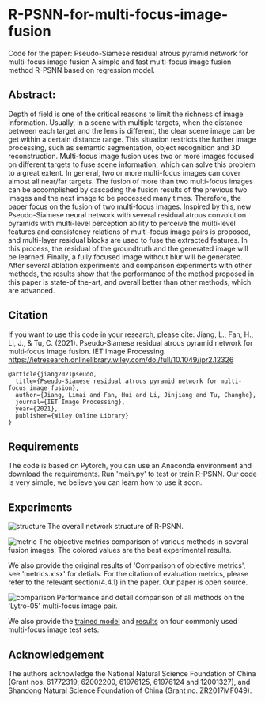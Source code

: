 # R-PSNN-for-multi-focus-image-fusion

Code for the paper: Pseudo-Siamese residual atrous pyramid network for multi-focus image fusion
A simple and fast multi-focus image fusion method R-PSNN based on regression model.

## Abstract: 
Depth of field is one of the critical reasons to limit the richness of image information. Usually, in a scene with multiple targets, when the distance between each target and the lens is different, the clear scene image can be get within a certain distance range. This situation restricts the further image processing, such as semantic segmentation, object recognition and 3D reconstruction. Multi-focus image fusion uses two or more images focused on different targets to fuse scene information, which can solve this problem to a great extent. In general, two or more multi-focus images can cover almost all near/far targets. The fusion of more than two multi-focus images can be accomplished by cascading the fusion results of the previous two images and the next image to be processed many times. Therefore, the paper focus on the fusion of two multi-focus images. Inspired by this, new Pseudo-Siamese neural network with several residual atrous convolution pyramids with multi-level perception ability to perceive the multi-level features and consistency relations of multi-focus image pairs is proposed, and multi-layer residual blocks are used to fuse the extracted features. In this process, the residual of the groundtruth and the generated image will be learned. Finally, a fully focused image without blur will be generated. After several ablation experiments and comparison experiments with other methods, the results show that the performance of the method proposed in this paper is state-of the-art, and overall better than other methods, which are advanced.

## Citation
If you want to use this code in your research, please cite:
Jiang, L., Fan, H., Li, J., & Tu, C. (2021). Pseudo‐Siamese residual atrous pyramid network for multi‐focus image fusion. IET Image Processing. https://ietresearch.onlinelibrary.wiley.com/doi/full/10.1049/ipr2.12326
````
@article{jiang2021pseudo,
  title={Pseudo-Siamese residual atrous pyramid network for multi-focus image fusion},
  author={Jiang, Limai and Fan, Hui and Li, Jinjiang and Tu, Changhe},
  journal={IET Image Processing},
  year={2021},
  publisher={Wiley Online Library}
}
````

## Requirements
The code is based on Pytorch, you can use an Anaconda environment and download the requirements.
Run 'main.py' to test or train R-PSNN. Our code is very simple, we believe you can learn how to use it soon.

## Experiments
![structure](https://user-images.githubusercontent.com/76153473/134174737-3fa5c806-b28f-4de2-980b-600f0477564a.png)
The overall network structure of R-PSNN.

![metric](https://user-images.githubusercontent.com/76153473/134173286-c26be936-7b65-4a25-a7a2-d82dda5b169c.png)
The objective metrics comparison of various methods in several fusion images, The colored values are the best experimental results.

We also provide the original results of 'Comparison of objective metrics', see 'metrics.xlsx' for detials.
For the citation of evaluation metrics, please refer to the relevant section(4.4.1) in the paper. Our paper is open source.

![comparison](https://user-images.githubusercontent.com/76153473/134175024-a5d7a10a-0d35-489a-9240-c25fd4ed1b9e.png)
Performance and detail comparison of all methods on the 'Lytro-05' multi-focus image pair.

We also provide the [trained model](https://github.com/lcmmai/R-PSNN-for-multi-focus-image-fusion/tree/main/model) and [results](https://github.com/lcmmai/R-PSNN-for-multi-focus-image-fusion/tree/main/Test_result) on four commonly used multi-focus image test sets.

## Acknowledgement
The authors acknowledge the National Natural Science Foundation of China (Grant nos. 61772319, 62002200, 61976125, 61976124 and 12001327), and Shandong Natural Science Foundation of China (Grant no. ZR2017MF049).
